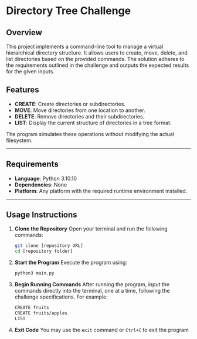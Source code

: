 # Directory Tree Challenge

## Overview

This project implements a command-line tool to manage a virtual hierarchical directory structure. It allows users to create, move, delete, and list directories based on the provided commands. The solution adheres to the requirements outlined in the challenge and outputs the expected results for the given inputs.

## Features

- **CREATE**: Create directories or subdirectories.
- **MOVE**: Move directories from one location to another.
- **DELETE**: Remove directories and their subdirectories.
- **LIST**: Display the current structure of directories in a tree format.

The program simulates these operations without modifying the actual filesystem.

---

## Requirements

- **Language**: Python 3.10.10
- **Dependencies**: None
- **Platform**: Any platform with the required runtime environment installed.

---

## Usage Instructions

1. **Clone the Repository**
 Open your terminal and run the following commands:
   ```bash
   git clone [repository URL]
   cd [repository folder]
2. **Start the Program**
Execute the program using:
   ```bash
   python3 main.py
3. **Begin Running Commands**
After running the program, input the commands directly into the terminal, one at a time, following the challenge specifications. For example:
   ```bash
   CREATE fruits
   CREATE fruits/apples
   LIST

4. **Exit Code**
You may use the `exit` command or `Ctrl+C` to exit the program

